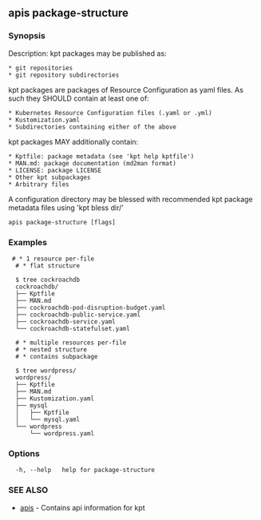 ## apis package-structure



### Synopsis

Description:
  kpt packages may be published as:

    * git repositories
    * git repository subdirectories

  kpt packages are packages of Resource Configuration as yaml files.
  As such they SHOULD contain at least one of:
  
    * Kubernetes Resource Configuration files (.yaml or .yml)
    * Kustomization.yaml
    * Subdirectories containing either of the above

 kpt packages MAY additionally contain:

    * Kptfile: package metadata (see 'kpt help kptfile')
    * MAN.md: package documentation (md2man format)
    * LICENSE: package LICENSE
    * Other kpt subpackages
    * Arbitrary files

  A configuration directory may be blessed with recommended kpt package metadata
  files using 'kpt bless dir/'
 

```
apis package-structure [flags]
```

### Examples

```
 # * 1 resource per-file
  # * flat structure
  
  $ tree cockroachdb
  cockroachdb/
  ├── Kptfile
  ├── MAN.md
  ├── cockroachdb-pod-disruption-budget.yaml
  ├── cockroachdb-public-service.yaml
  ├── cockroachdb-service.yaml
  └── cockroachdb-statefulset.yaml

  # * multiple resources per-file
  # * nested structure
  # * contains subpackage

  $ tree wordpress/
  wordpress/
  ├── Kptfile
  ├── MAN.md
  ├── Kustomization.yaml
  ├── mysql
  │   ├── Kptfile
  │   └── mysql.yaml
  └── wordpress
      └── wordpress.yaml

```

### Options

```
  -h, --help   help for package-structure
```

### SEE ALSO

* [apis](apis.md)	 - Contains api information for kpt

